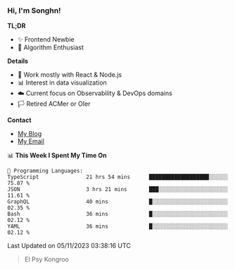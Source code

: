 ### Hi, I'm Songhn!

**TL;DR**

- ✨ Frontend Newbie
- 🎈 Algorithm Enthusiast

**Details**

- 🎯 Work mostly with React & Node.js
- 📊 Interest in data visualization
- ☁️ Current focus on Observability & DevOps domains
- 🏳️ Retired ACMer or OIer

**Contact**
- [My Blog](https://blog.songhn.com)
- [My Email](mailto:songhn233@gmail.com)

<!--START_SECTION:waka-->
📊 **This Week I Spent My Time On** 

```text
💬 Programming Languages: 
TypeScript               21 hrs 54 mins      ███████████████████░░░░░░   75.87 % 
JSON                     3 hrs 21 mins       ███░░░░░░░░░░░░░░░░░░░░░░   11.61 % 
GraphQL                  40 mins             █░░░░░░░░░░░░░░░░░░░░░░░░   02.35 % 
Bash                     36 mins             █░░░░░░░░░░░░░░░░░░░░░░░░   02.12 % 
YAML                     36 mins             █░░░░░░░░░░░░░░░░░░░░░░░░   02.12 % 
```


 Last Updated on 05/11/2023 03:38:16 UTC
<!--END_SECTION:waka-->

> El Psy Kongroo
